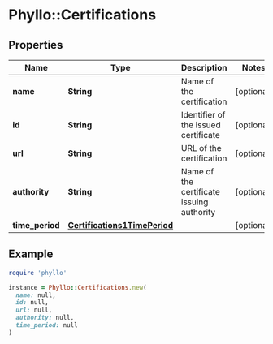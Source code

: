 # Phyllo::Certifications

## Properties

| Name | Type | Description | Notes |
| ---- | ---- | ----------- | ----- |
| **name** | **String** | Name of the certification | [optional] |
| **id** | **String** | Identifier of the issued certificate | [optional] |
| **url** | **String** | URL of the certification | [optional] |
| **authority** | **String** | Name of the certificate issuing authority | [optional] |
| **time_period** | [**Certifications1TimePeriod**](Certifications1TimePeriod.md) |  | [optional] |

## Example

```ruby
require 'phyllo'

instance = Phyllo::Certifications.new(
  name: null,
  id: null,
  url: null,
  authority: null,
  time_period: null
)
```


